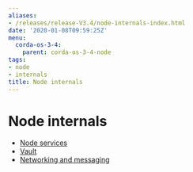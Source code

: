 ```yaml
---
aliases:
- /releases/release-V3.4/node-internals-index.html
date: '2020-01-08T09:59:25Z'
menu:
  corda-os-3-4:
    parent: corda-os-3-4-node
tags:
- node
- internals
title: Node internals
---
```



# Node internals



* [Node services](node-services.md)
* [Vault](vault.md)
* [Networking and messaging](messaging.md)



